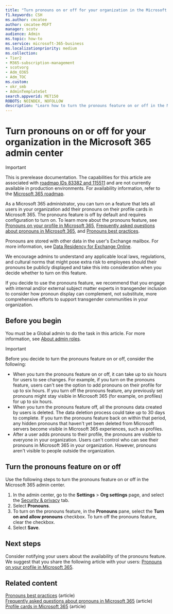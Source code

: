```yaml
---
title: "Turn pronouns on or off for your organization in the Microsoft 365 admin center"
f1.keywords: CSH
ms.author: cmcatee
author: cmcatee-MSFT
manager: scotv
audience: Admin
ms.topic: how-to 
ms.service: microsoft-365-business
ms.localizationpriority: medium
ms.collection:
- Tier2
- M365-subscription-management
- scotvorg
- Adm_O365
- Adm_TOC
ms.custom:
- okr_smb
- AdminTemplateSet
search.appverid: MET150
ROBOTS: NOINDEX, NOFOLLOW
description: "Learn how to turn the pronouns feature on or off in the Microsoft 365 admin center."
---
```


# Turn pronouns on or off for your organization in the Microsoft 365 admin center

> [!IMPORTANT]
>
> This is prerelease documentation. The capabilities for this article are associated with [roadmap IDs 83382 and 115511](https://www.microsoft.com/microsoft-365/roadmap?filters=&searchterms=pronouns) and are not currently available in production environments. For availability information, refer to the [Microsoft 365 roadmap](https://www.microsoft.com/microsoft-365/roadmap?filters=&searchterms=pronouns).

As a Microsoft 365 administrator, you can turn on a feature that lets all users in your organization add their pronouns on their profile cards in Microsoft 365. The pronouns feature is off by default and requires configuration to turn on. To learn more about the pronouns feature, see [Pronouns on your profile in Microsoft 365](https://support.microsoft.com/topic/232c3bfb-a947-4310-86db-b22d63663d85), [Frequently asked questions about pronouns in Microsoft 365](https://support.microsoft.com/topic/48135f04-e822-49b5-ba6b-e9bae2ce503a), and [Pronouns best practices](https://support.microsoft.com/topic/ef1701ad-711d-4c6e-b664-64c3ee188d68).

Pronouns are stored with other data in the user's Exchange mailbox. For more information, see [Data Residency for Exchange Online](../../enterprise/m365-dr-workload-exo.md#how-can-i-determine-customer-data-location).

We encourage admins to understand any applicable local laws, regulations, and cultural norms that might pose extra risk to employees should their pronouns be publicly displayed and take this into consideration when you decide whether to turn on this feature.

If you decide to use the pronouns feature, we recommend that you engage with internal and/or external subject matter experts in transgender inclusion to consider how pronoun display can complement, not substitute, more comprehensive efforts to support transgender communities in your organization.

## Before you begin

You must be a Global admin to do the task in this article. For more information, see [About admin roles](about-admin-roles.md).

> [!IMPORTANT]
>
> Before you decide to turn the pronouns feature on or off, consider the following:
>
>- When you turn the pronouns feature on or off, it can take up to six hours for users to see changes. For example, if you turn on the pronouns feature, users can't see the option to add pronouns on their profile for up to six hours. If you turn off the pronouns feature, any previously set pronouns might stay visible in Microsoft 365 (for example, on profiles) for up to six hours.
>- When you turn the pronouns feature off, all the pronouns data created by users is deleted. The data deletion process could take up to 30 days to complete. If you turn the pronouns feature back on within that period, any hidden pronouns that haven't yet been deleted from Microsoft servers become visible in Microsoft 365 experiences, such as profiles.
>- After a user adds pronouns to their profile, the pronouns are visible to everyone in your organization. Users can't control who can see their pronouns in Microsoft 365 in your organization. However, pronouns aren't visible to people outside the organization.

## Turn the pronouns feature on or off

Use the following steps to turn the pronouns feature on or off in the Microsoft 365 admin center.

1. In the admin center, go to the **Settings** > **Org settings** page, and select the <a href="https://go.microsoft.com/fwlink/p/?linkid=2072756" target="_blank">Security & privacy</a> tab.
2. Select **Pronouns**.
3. To turn on the pronouns feature, in the **Pronouns** pane, select the **Turn on and allow pronouns** checkbox. To turn off the pronouns feature, clear the checkbox.
4. Select **Save**.

## Next steps

Consider notifying your users about the availability of the pronouns feature. We suggest that you share the following article with your users: [Pronouns on your profile in Microsoft 365](https://support.microsoft.com/topic/232c3bfb-a947-4310-86db-b22d63663d85).

## Related content

[Pronouns best practices](https://support.microsoft.com/office/pronouns-best-practices-ef1701ad-711d-4c6e-b664-64c3ee188d68) (article)\
[Frequently asked questions about pronouns in Microsoft 365](https://support.microsoft.com/office/frequently-asked-questions-about-pronouns-in-microsoft-365-48135f04-e822-49b5-ba6b-e9bae2ce503a) (article)\
[Profile cards in Microsoft 365](https://support.microsoft.com/office/profile-cards-in-microsoft-365-e80f931f-5fc4-4a59-ba6e-c1e35a85b501) (article)
